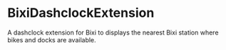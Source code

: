 BixiDashclockExtension
======================

A dashclock extension for Bixi to displays the nearest Bixi station where bikes and docks are available.

